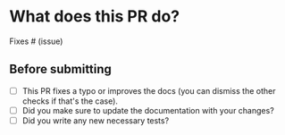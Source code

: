 # What does this PR do?

<!--
Congratulations! You've made it this far! You're not quite done yet though.

Please replace this with a description of the change and which issue is fixed (if applicable). Please also include relevant motivation and context. List any dependencies (if any) that are required for this change.

Once you're done, someone will review your PR shortly. They may suggest changes to make the code even better.
-->

<!-- Remove if not applicable -->

Fixes # (issue)


## Before submitting
- [ ] This PR fixes a typo or improves the docs (you can dismiss the other checks if that's the case).
- [ ] Did you make sure to update the documentation with your changes?
- [ ] Did you write any new necessary tests?
